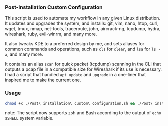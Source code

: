 ### Post-Installation Custom Configuration

This script is used to automate my workflow in any given Linux distribution. It updates and upgrades the system, and installs: git, vim, nano, htop, curl, wget, tmux, nmap, net-tools, traceroute, john, aircrack-ng, tcpdump, hydra, wireshark, ruby, evil-winrm, and many more.

It also tweaks KDE to a preferred design by me, and sets aliases for common commands and operations, such as `cls` for `clear`, and `lsa` for `ls -a`, and many more.

It contains an alias `scan` for quick packet (tcpdump) scanning in the CLI that outputs a pcap file in a compatible size for Wireshark if its use is necessary.
I had a script that handled `apt update` and `upgrade` in a one-liner that inspired me to make the current one.

### Usage

```bash
chmod +x ./Post\ installation\ custom\ configuration.sh && ./Post\ installation\ custom\ configuration.sh
```

note: The script now supports zsh and Bash according to the output of `echo $SHELL` system variable.
